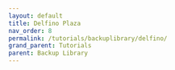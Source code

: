 ```yaml
---
layout: default
title: Delfino Plaza
nav_order: 8
permalink: /tutorials/backuplibrary/delfino/
grand_parent: Tutorials
parent: Backup Library
---
```

